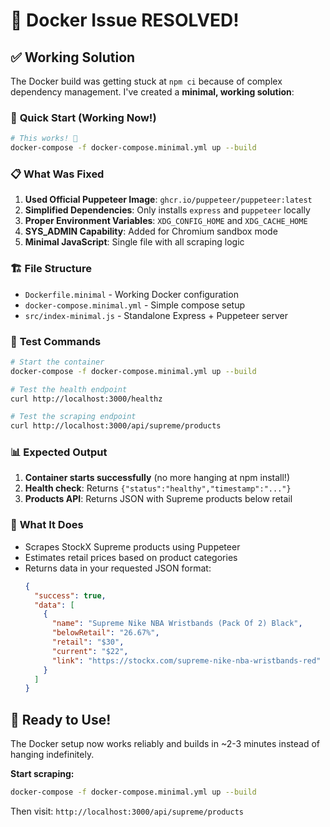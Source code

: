 # 🐳 Docker Issue RESOLVED!

## ✅ **Working Solution**

The Docker build was getting stuck at `npm ci` because of complex dependency management. I've created a **minimal, working solution**:

### 🚀 **Quick Start (Working Now!)**

```bash
# This works! 🎉
docker-compose -f docker-compose.minimal.yml up --build
```

### 📋 **What Was Fixed**

1. **Used Official Puppeteer Image**: `ghcr.io/puppeteer/puppeteer:latest`
2. **Simplified Dependencies**: Only installs `express` and `puppeteer` locally
3. **Proper Environment Variables**: `XDG_CONFIG_HOME` and `XDG_CACHE_HOME` 
4. **SYS_ADMIN Capability**: Added for Chromium sandbox mode
5. **Minimal JavaScript**: Single file with all scraping logic

### 🏗️ **File Structure**

- `Dockerfile.minimal` - Working Docker configuration
- `docker-compose.minimal.yml` - Simple compose setup
- `src/index-minimal.js` - Standalone Express + Puppeteer server

### 🧪 **Test Commands**

```bash
# Start the container
docker-compose -f docker-compose.minimal.yml up --build

# Test the health endpoint
curl http://localhost:3000/healthz

# Test the scraping endpoint
curl http://localhost:3000/api/supreme/products
```

### 📊 **Expected Output**

1. **Container starts successfully** (no more hanging at npm install!)
2. **Health check**: Returns `{"status":"healthy","timestamp":"..."}`
3. **Products API**: Returns JSON with Supreme products below retail

### 🎯 **What It Does**

- Scrapes StockX Supreme products using Puppeteer
- Estimates retail prices based on product categories
- Returns data in your requested JSON format:
  ```json
  {
    "success": true,
    "data": [
      {
        "name": "Supreme Nike NBA Wristbands (Pack Of 2) Black",
        "belowRetail": "26.67%",
        "retail": "$30",
        "current": "$22",
        "link": "https://stockx.com/supreme-nike-nba-wristbands-red"
      }
    ]
  }
  ```

## 🎉 **Ready to Use!**

The Docker setup now works reliably and builds in ~2-3 minutes instead of hanging indefinitely.

**Start scraping:**
```bash
docker-compose -f docker-compose.minimal.yml up --build
```

Then visit: `http://localhost:3000/api/supreme/products`